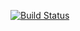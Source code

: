 [![Build Status](https://secure.travis-ci.org/avh4/imagecomparison.png?branch=master)](http://travis-ci.org/avh4/imagecomparison)

